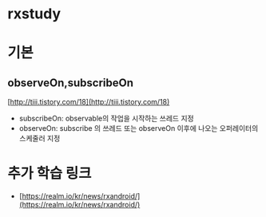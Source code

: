 # rxstudy
# 기본
## observeOn,subscribeOn
[http://tiii.tistory.com/18](http://tiii.tistory.com/18)
- subscribeOn: observable의 작업을 시작하는 쓰레드 지정
- observeOn: subscribe 의 쓰레드 또는 observeOn 이후에 나오는 오퍼레이터의 스케줄러 지정



# 추가 학습 링크
- [https://realm.io/kr/news/rxandroid/](https://realm.io/kr/news/rxandroid/)

